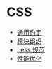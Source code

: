 # CSS
* [通用约定](/css/general.md)
* [模块组织](/css/structure.md)
* [Less 规范](/css/less.md)
* [性能优化](/css/performance.md)